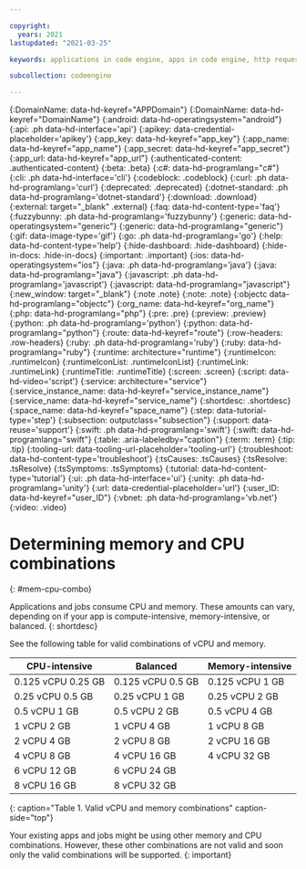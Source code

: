 ```yaml
---

copyright:
  years: 2021
lastupdated: "2021-03-25"

keywords: applications in code engine, apps in code engine, http requests in code engine, deploy apps in code engine, app workloads in code engine, deploying workloads in code engine

subcollection: codeengine

---
```


{:DomainName: data-hd-keyref="APPDomain"}
{:DomainName: data-hd-keyref="DomainName"}
{:android: data-hd-operatingsystem="android"}
{:api: .ph data-hd-interface='api'}
{:apikey: data-credential-placeholder='apikey'}
{:app_key: data-hd-keyref="app_key"}
{:app_name: data-hd-keyref="app_name"}
{:app_secret: data-hd-keyref="app_secret"}
{:app_url: data-hd-keyref="app_url"}
{:authenticated-content: .authenticated-content}
{:beta: .beta}
{:c#: data-hd-programlang="c#"}
{:cli: .ph data-hd-interface='cli'}
{:codeblock: .codeblock}
{:curl: .ph data-hd-programlang='curl'}
{:deprecated: .deprecated}
{:dotnet-standard: .ph data-hd-programlang='dotnet-standard'}
{:download: .download}
{:external: target="_blank" .external}
{:faq: data-hd-content-type='faq'}
{:fuzzybunny: .ph data-hd-programlang='fuzzybunny'}
{:generic: data-hd-operatingsystem="generic"}
{:generic: data-hd-programlang="generic"}
{:gif: data-image-type='gif'}
{:go: .ph data-hd-programlang='go'}
{:help: data-hd-content-type='help'}
{:hide-dashboard: .hide-dashboard}
{:hide-in-docs: .hide-in-docs}
{:important: .important}
{:ios: data-hd-operatingsystem="ios"}
{:java: .ph data-hd-programlang='java'}
{:java: data-hd-programlang="java"}
{:javascript: .ph data-hd-programlang='javascript'}
{:javascript: data-hd-programlang="javascript"}
{:new_window: target="_blank"}
{:note .note}
{:note: .note}
{:objectc data-hd-programlang="objectc"}
{:org_name: data-hd-keyref="org_name"}
{:php: data-hd-programlang="php"}
{:pre: .pre}
{:preview: .preview}
{:python: .ph data-hd-programlang='python'}
{:python: data-hd-programlang="python"}
{:route: data-hd-keyref="route"}
{:row-headers: .row-headers}
{:ruby: .ph data-hd-programlang='ruby'}
{:ruby: data-hd-programlang="ruby"}
{:runtime: architecture="runtime"}
{:runtimeIcon: .runtimeIcon}
{:runtimeIconList: .runtimeIconList}
{:runtimeLink: .runtimeLink}
{:runtimeTitle: .runtimeTitle}
{:screen: .screen}
{:script: data-hd-video='script'}
{:service: architecture="service"}
{:service_instance_name: data-hd-keyref="service_instance_name"}
{:service_name: data-hd-keyref="service_name"}
{:shortdesc: .shortdesc}
{:space_name: data-hd-keyref="space_name"}
{:step: data-tutorial-type='step'}
{:subsection: outputclass="subsection"}
{:support: data-reuse='support'}
{:swift: .ph data-hd-programlang='swift'}
{:swift: data-hd-programlang="swift"}
{:table: .aria-labeledby="caption"}
{:term: .term}
{:tip: .tip}
{:tooling-url: data-tooling-url-placeholder='tooling-url'}
{:troubleshoot: data-hd-content-type='troubleshoot'}
{:tsCauses: .tsCauses}
{:tsResolve: .tsResolve}
{:tsSymptoms: .tsSymptoms}
{:tutorial: data-hd-content-type='tutorial'}
{:ui: .ph data-hd-interface='ui'}
{:unity: .ph data-hd-programlang='unity'}
{:url: data-credential-placeholder='url'}
{:user_ID: data-hd-keyref="user_ID"}
{:vbnet: .ph data-hd-programlang='vb.net'}
{:video: .video}


# Determining memory and CPU combinations
{: #mem-cpu-combo}

Applications and jobs consume CPU and memory. These amounts can vary, depending on if your app is compute-intensive, memory-intensive, or balanced.
{: shortdesc}

See the following table for valid combinations of vCPU and memory.

| CPU-intensive  | Balanced | Memory-intensive |
|--------|--------|--------|
| 0.125 vCPU 0.25 GB | 0.125 vCPU 0.5 GB | 0.125 vCPU 1 GB |
| 0.25 vCPU 0.5 GB | 0.25 vCPU 1 GB | 0.25 vCPU 2 GB |
| 0.5 vCPU 1 GB | 0.5 vCPU 2 GB | 0.5 vCPU 4 GB |
| 1 vCPU 2 GB | 1 vCPU 4 GB | 1 vCPU 8 GB |
| 2 vCPU 4 GB | 2 vCPU 8 GB | 2 vCPU 16 GB |
| 4 vCPU 8 GB | 4 vCPU 16 GB | 4 vCPU 32 GB |
| 6 vCPU 12 GB | 6 vCPU 24 GB |  |
| 8 vCPU 16 GB | 8 vCPU 32 GB |  |
{: caption="Table 1. Valid vCPU and memory combinations" caption-side="top"}

Your existing apps and jobs might be using other memory and CPU combinations. However, these other combinations are not valid and soon only the valid combinations will be supported.
{: important}

